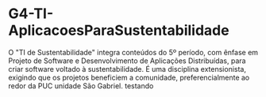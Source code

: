 # G4-TI-AplicacoesParaSustentabilidade
O "TI de Sustentabilidade" integra conteúdos do 5º período, com ênfase em Projeto de Software e Desenvolvimento de Aplicações Distribuídas, para criar software voltado à sustentabilidade. É uma disciplina extensionista, exigindo que os projetos beneficiem a comunidade, preferencialmente ao redor da PUC unidade São Gabriel. testando
